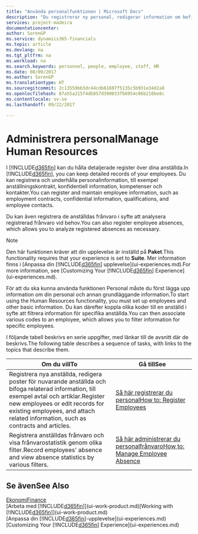 ```yaml
---
title: "Använda personalfunktionen | Microsoft Docs"
description: "Du registrerar ny personal, redigerar information om befintlig personal och registrerar och analyserar frånvaro."
services: project-madeira
documentationcenter: 
author: SorenGP
ms.service: dynamics365-financials
ms.topic: article
ms.devlang: na
ms.tgt_pltfrm: na
ms.workload: na
ms.search.keywords: personnel, people, employee, staff, HR
ms.date: 08/09/2017
ms.author: SorenGP
ms.translationtype: HT
ms.sourcegitcommit: 2c13559bb3dc44cdb61697f5135c5b931e34d2a8
ms.openlocfilehash: 87a55a215f4db857d390033fb6954c06b210be8c
ms.contentlocale: sv-se
ms.lasthandoff: 09/22/2017

---
```

# <a name="manage-human-resources"></a><span data-ttu-id="f6806-103">Administrera personal</span><span class="sxs-lookup"><span data-stu-id="f6806-103">Manage Human Resources</span></span>
<span data-ttu-id="f6806-104">I [!INCLUDE[d365fin](includes/d365fin_md.md)] kan du hålla detaljerade register över dina anställda.</span><span class="sxs-lookup"><span data-stu-id="f6806-104">In [!INCLUDE[d365fin](includes/d365fin_md.md)], you can keep detailed records of your employees.</span></span> <span data-ttu-id="f6806-105">Du kan registrera och underhålla personalinformation, till exempel anställningskontrakt, konfidentiell information, kompetenser och kontakter.</span><span class="sxs-lookup"><span data-stu-id="f6806-105">You can register and maintain employee information, such as employment contracts, confidential information, qualifications, and employee contacts.</span></span>

<span data-ttu-id="f6806-106">Du kan även registrera de anställdas frånvaro i syfte att analysera registrerad frånvaro vid behov.</span><span class="sxs-lookup"><span data-stu-id="f6806-106">You can also register employee absences, which allows you to analyze registered absences as necessary.</span></span>

> [!NOTE]  
> <span data-ttu-id="f6806-107">Den här funktionen kräver att din upplevelse är inställd på **Paket**.</span><span class="sxs-lookup"><span data-stu-id="f6806-107">This functionality requires that your experience is set to **Suite**.</span></span> <span data-ttu-id="f6806-108">Mer information finns i [Anpassa din [!INCLUDE[d365fin](includes/d365fin_md.md)] upplevelse](ui-experiences.md).</span><span class="sxs-lookup"><span data-stu-id="f6806-108">For more information, see [Customizing Your [!INCLUDE[d365fin](includes/d365fin_md.md)] Experience](ui-experiences.md).</span></span>

<span data-ttu-id="f6806-109">För att du ska kunna använda funktionen Personal måste du först lägga upp information om din personal och annan grundläggande information.</span><span class="sxs-lookup"><span data-stu-id="f6806-109">To start using the Human Resources functionality, you must set up employees and other basic information.</span></span> <span data-ttu-id="f6806-110">Du kan därefter koppla olika koder till en anställd i syfte att filtrera information för specifika anställda.</span><span class="sxs-lookup"><span data-stu-id="f6806-110">You can then associate various codes to an employee, which allows you to filter information for specific employees.</span></span>

<span data-ttu-id="f6806-111">I följande tabell beskrivs en serie uppgifter, med länkar till de avsnitt där de beskrivs.</span><span class="sxs-lookup"><span data-stu-id="f6806-111">The following table describes a sequence of tasks, with links to the topics that describe them.</span></span>

| <span data-ttu-id="f6806-112">Om du vill</span><span class="sxs-lookup"><span data-stu-id="f6806-112">To</span></span> | <span data-ttu-id="f6806-113">Gå till</span><span class="sxs-lookup"><span data-stu-id="f6806-113">See</span></span> |
| --- | --- |
| <span data-ttu-id="f6806-114">Registrera nya anställda, redigera poster för nuvarande anställda och bifoga relaterad information, till exempel avtal och artiklar.</span><span class="sxs-lookup"><span data-stu-id="f6806-114">Register new employees or edit records for existing employees, and attach related information, such as contracts and articles.</span></span> |[<span data-ttu-id="f6806-115">Så här registrerar du personal</span><span class="sxs-lookup"><span data-stu-id="f6806-115">How to: Register Employees</span></span>](hr-how-register-employees.md) |
| <span data-ttu-id="f6806-116">Registrera anställdas frånvaro och visa frånvarostatistik genom olika filter.</span><span class="sxs-lookup"><span data-stu-id="f6806-116">Record employees' absence and view absence statistics by various filters.</span></span> |[<span data-ttu-id="f6806-117">Så här administrerar du personalfrånvaro</span><span class="sxs-lookup"><span data-stu-id="f6806-117">How to: Manage Employee Absence</span></span>](hr-how-manage-absence.md) |

## <a name="see-also"></a><span data-ttu-id="f6806-118">Se även</span><span class="sxs-lookup"><span data-stu-id="f6806-118">See Also</span></span>
[<span data-ttu-id="f6806-119">Ekonomi</span><span class="sxs-lookup"><span data-stu-id="f6806-119">Finance</span></span>](finance.md)  
<span data-ttu-id="f6806-120">[Arbeta med [!INCLUDE[d365fin](includes/d365fin_md.md)]](ui-work-product.md)</span><span class="sxs-lookup"><span data-stu-id="f6806-120">[Working with [!INCLUDE[d365fin](includes/d365fin_md.md)]](ui-work-product.md)</span></span>  
<span data-ttu-id="f6806-121">[Anpassa din [!INCLUDE[d365fin](includes/d365fin_md.md)]-upplevelse](ui-experiences.md)</span><span class="sxs-lookup"><span data-stu-id="f6806-121">[Customizing Your [!INCLUDE[d365fin](includes/d365fin_md.md)] Experience](ui-experiences.md)</span></span>        

